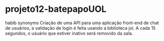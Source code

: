 # projeto12-batepapoUOL
habib synonyms
Criação de uma API para uma aplicação front-end de chat de usuários, a validação de login é feita usando a biblioteca joi. A cada 15 segundos, o usuário que estiver inativo será removido da sala.
